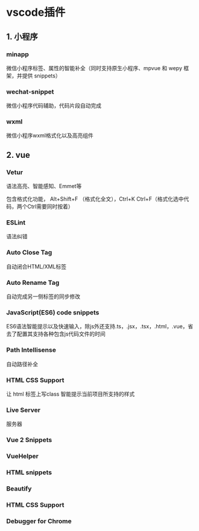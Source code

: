 # vscode插件

## 1. 小程序

### minapp

微信小程序标签、属性的智能补全（同时支持原生小程序、mpvue 和 wepy 框架，并提供 snippets）

### wechat-snippet

微信小程序代码辅助，代码片段自动完成

### wxml

微信小程序wxml格式化以及高亮组件

## 2. vue

### Vetur

语法高亮、智能感知、Emmet等 

包含格式化功能， Alt+Shift+F （格式化全文），Ctrl+K Ctrl+F（格式化选中代码，两个Ctrl需要同时按着）

### ESLint

语法纠错

### Auto Close Tag

自动闭合HTML/XML标签

### Auto Rename Tag

自动完成另一侧标签的同步修改

### JavaScript(ES6) code snippets

ES6语法智能提示以及快速输入，除js外还支持.ts，.jsx，.tsx，.html，.vue，省去了配置其支持各种包含js代码文件的时间

### Path Intellisense

 自动路径补全

### HTML CSS Support

让 html 标签上写class 智能提示当前项目所支持的样式 

### Live Server

服务器

### Vue 2 Snippets

### VueHelper

### HTML snippets

### Beautify

### HTML CSS Support

### Debugger for Chrome

